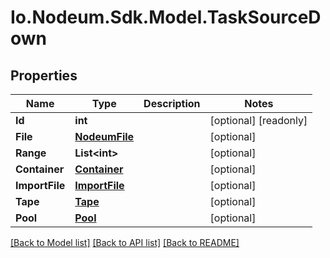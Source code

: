 # Io.Nodeum.Sdk.Model.TaskSourceDown
## Properties

Name | Type | Description | Notes
------------ | ------------- | ------------- | -------------
**Id** | **int** |  | [optional] [readonly] 
**File** | [**NodeumFile**](NodeumFile.md) |  | [optional] 
**Range** | **List&lt;int&gt;** |  | [optional] 
**Container** | [**Container**](Container.md) |  | [optional] 
**ImportFile** | [**ImportFile**](ImportFile.md) |  | [optional] 
**Tape** | [**Tape**](Tape.md) |  | [optional] 
**Pool** | [**Pool**](Pool.md) |  | [optional] 

[[Back to Model list]](../README.md#documentation-for-models) [[Back to API list]](../README.md#documentation-for-api-endpoints) [[Back to README]](../README.md)

